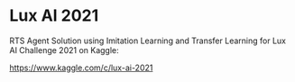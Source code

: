 # Lux AI 2021

RTS Agent Solution using Imitation Learning and Transfer Learning for Lux AI Challenge 2021 on Kaggle:

https://www.kaggle.com/c/lux-ai-2021
